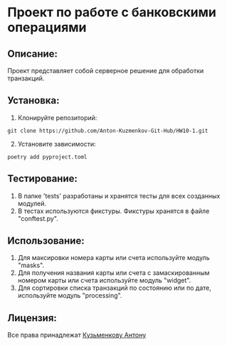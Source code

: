 # Проект по работе с банковскими операциями

## Описание:
Проект представляет собой серверное решение для обработки транзакций.

## Установка:

1. Клонируйте репозиторий:
```
git clone https://github.com/Anton-Kuzmenkov-Git-Hub/HW10-1.git
```
2. Установите зависимости:
```
poetry add pyproject.toml
```
## Тестирование:
1. В папке 'tests' разработаны и хранятся тесты для всех созданных модулей.
2. В тестах используются фикстуры. Фикстуры хранятся в файле "conftest.py".

## Использование:
1. Для максировки номера карты или счета используйте модуль "masks".
2. Для получения названия карты или счета с замаскированным номером карты или счета используйте модуль "widget".
3. Для сортировки списка транзакций по состоянию или по дате, используйте модуль "processing".

## Лицензия:
Все права принадлежат [Кузьменкову Антону](https://github.com/)